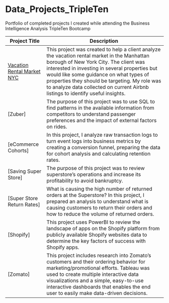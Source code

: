 # Data_Projects_TripleTen
Portfolio of completed projects I created while attending the Business Intelligence Analysis TripleTen Bootcamp

| Project Title | Description |
| ----- | ----- |
| [Vacation Rental Market NYC](https://github.com/maustria1215/TripleTen-Projects/tree/23080c9de40a471e4b6395be3fbf4e471fe98ad2/Vacation%20Rental%20Market%20NYC)| This project was created to help a client analyze the vacation rental market in the Manhattan borough of New York City. The client was interested in investing in several properties but would like some guidance on what types of properties they should be targeting. My role was to analyze data collected on current Airbnb listings to identify useful insights. |
| [Zuber]| The purpose of this project was to use SQL to find patterns in the available information from competitors to understand passenger preferences and the impact of external factors on rides. |
| [eCommerce Cohorts] | In this project, I analyze raw transaction logs to turn event logs into business metrics by creating a conversion funnel, preparing the data for cohort analysis and calculating retention rates. |
| [Saving Super Store]| The purpose of this project was to review superstore’s operations and increase its profitability to avoid bankruptcy. |
| [Super Store Return Rates] | What is causing the high number of returned orders at the Superstore? In this project, I prepared an analysis to understand what is causing customers to return their orders and how to reduce the volume of returned orders. |
| [Shopify]| This project uses PowerBI to review the landscape of apps on the Shopify platform from publicly available Shopify websites data to determine the key factors of success with Shopify apps. | 
| [Zomato]| This project includes research into Zomato’s customers and their ordering behavior for marketing/promotional efforts. Tableau was used to create multiple interactive data visualizations and a simple, easy-to-use interactive dashboards that enables the end user to easily make data-driven decisions. |
